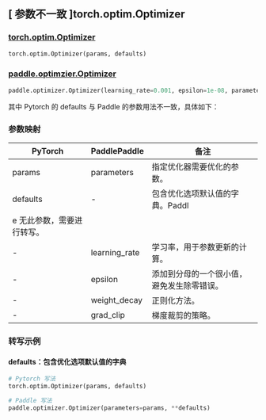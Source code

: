 ## [ 参数不一致 ]torch.optim.Optimizer

### [torch.optim.Optimizer](https://pytorch.org/docs/stable/optim.html#torch.optim.Optimizer)

```python
torch.optim.Optimizer(params, defaults)
```

### [paddle.optimzier.Optimizer](https://www.paddlepaddle.org.cn/documentation/docs/zh/api/paddle/optimizer/Optimizer_cn.html#paddle.optimizer.Optimizer)

```python
paddle.optimizer.Optimizer(learning_rate=0.001, epsilon=1e-08, parameters=None, weight_decay=None, grad_clip=None, name=None)
```

其中 Pytorch 的 defaults 与 Paddle 的参数用法不一致，具体如下：

### 参数映射

|  PyTorch   | PaddlePaddle |        备注        |
|  --------  |  ----------  |  ----------------  |
| params |  parameters  | 指定优化器需要优化的参数。 |
| defaults |  -  | 包含优化选项默认值的字典。Paddl
e 无此参数，需要进行转写。 |
| - |  learning_rate  | 学习率，用于参数更新的计算。 |
| - |  epsilon  | 添加到分母的一个很小值，避免发生除零错误。 |
| - |  weight_decay  | 正则化方法。 |
| - |  grad_clip  | 梯度裁剪的策略。 |


### 转写示例
#### defaults：包含优化选项默认值的字典
```python
# Pytorch 写法
torch.optim.Optimizer(params, defaults)

# Paddle 写法
paddle.optimizer.Optimizer(parameters=params, **defaults)
```
